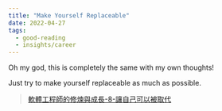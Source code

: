 ```yaml
---
title: "Make Yourself Replaceable"
date: 2022-04-27
tags:
  - good-reading
  - insights/career
---
```


Oh my god, this is completely the same with my own thoughts!

Just try to make yourself replaceable as much as possible.

> [軟體工程師的修煉與成長-8-讓自己可以被取代](https://vgod.medium.com/%E8%BB%9F%E9%AB%94%E5%B7%A5%E7%A8%8B%E5%B8%AB%E7%9A%84%E4%BF%AE%E7%85%89%E8%88%87%E6%88%90%E9%95%B7-8-%E8%AE%93%E8%87%AA%E5%B7%B1%E5%8F%AF%E4%BB%A5%E8%A2%AB%E5%8F%96%E4%BB%A3-61e0e2bce857)
